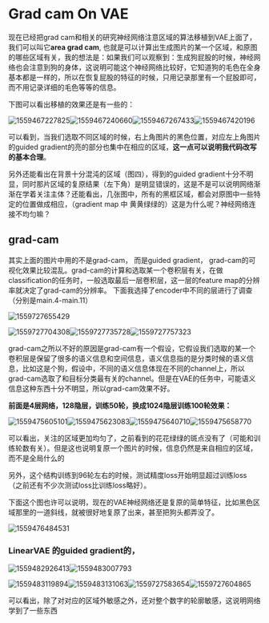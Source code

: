 

# Grad cam On VAE

现在已经把grad cam和相关的研究神经网络注意区域的算法移植到VAE上面了，我们可以叫它**area grad cam**, 也就是可以计算出生成图片的某一个区域，和原图的哪些区域有关，我的想法是：如果我们可以观察到：生成狗屁股的时候，神经网络也会注意到狗的身体，这说明可能这个神经网络比较好，它知道狗的毛色在全身基本都是一样的，所以在恢复屁股的特征的时候，只用记录那里有一个屁股即可，而不用记录详细的毛色等等的信息。

下图可以看出移植的效果还是有一些的：

![1559467227825](./pics/1559467227825.png)![1559467240660](./pics/1559467240660.png)![1559467267433](./pics/1559467267433.png)![1559467420196](./pics/1559467420196.png)

可以看到，当我们选取不同区域的时候，右上角图片的黑色位置，对应左上角图片的guided gradient的亮的部分也集中在相应的区域，**这一点可以说明我代码改写的基本合理**。

另外还能看出在背景十分混沌的区域（图四），得到的guided gradient十分不明显，同时那片区域的复原结果（左下角）是明显错误的，这是不是可以说明网络渐渐在学着关注主体？还能看出，几张图中，所有的黑框区域，都会对原图中一些特定的位置做成相应，（gradient map 中 黄黄绿绿的）这是为什么呢？神经网络连接不均匀嘛？



## grad-cam

其实上面的图片中用的不是grad-cam， 而是guided gradient， grad-cam的可视化效果比较混乱。grad-cam的计算和选取某一个卷积层有关，在做classification的任务时，一般选取最后一层卷积层，这一层的feature map的分辨率就决定了grad-cam的分辨率。 下面我选择了encoder中不同的层进行了调查（分别是main.4-main.11）

![1559727655429](./pics/1559727655429.png)



![1559727704308](./pics/1559727704308.png)![1559727735728](./pics/1559727735728.png)![1559727757323](./pics/1559727757323.png)

grad-cam之所以不好的原因是grad-cam有一个假设，它假设我们选取的某一个卷积层是保留了很多的语义信息和空间信息，语义信息指的是分类时候的语义信息，比如这是个狗，假设中，不同的语义信息体现在不同的channel上，所以grad-cam选取了和目标分类最有关的channel。但是在VAE的任务中，可能语义信息这种东西十分不明显，所以grad-cam效果不好。



**前面是4层网络，128隐层，训练50轮，换成1024隐层训练100轮效果：**

![1559475605101](./pics/1559475605101.png)![1559475623083](./pics/1559475623083.png)![1559475640710](./pics/1559475640710.png)![1559475658770](./pics/1559475658770.png)

可以看出，关注的区域更加均匀了，之前看到的花花绿绿的斑点没有了（可能和训练轮数有关）。但是这也说明复原一个图片的时候，信息仍然是来自相应的区域，而不是全局什么的

另外，这个结构训练到96轮左右的时候，测试精度loss开始明显超过训练loss（之前还有不少次测试loss比训练loss略好）。



下面这个图也许可以说明，现在的VAE神经网络还是复原的简单特征，比如黑色区域那里的一道斜线，就被很好地复原了出来，甚至把狗头都弄没了。

![1559476484531](./pics/1559476484531.png)


### LinearVAE 的guided gradient的，



![1559482926413](./pics/1559482926413.png)![1559483007793](./pics/1559483007793.png)

![1559483119894](./pics/1559483119894.png)![1559483131063](./pics/1559483131063.png)![1559727583654](./pics/1559727583654.png)![1559727604865](./pics/1559727604865.png)

可以看出，除了对对应的区域外敏感之外，还对整个数字的轮廓敏感，这说明网络学到了一些东西
